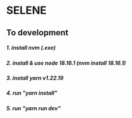 # SELENE
## To development
##### 1. install nvm (.exe)
##### 2. install & use node 18.16.1 (nvm install 18.16.1)
##### 3. install yarn v1.22.19
##### 4. run "yarn install"
##### 5. run "yarn run dev"